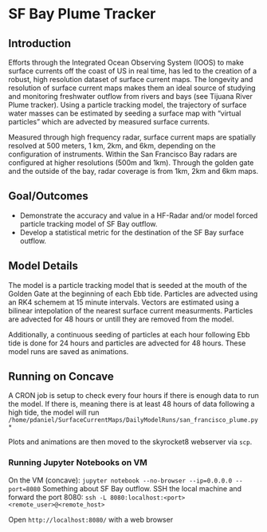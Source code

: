 # SF Bay Plume Tracker #

## Introduction ##
Efforts through the Integrated Ocean Observing System (IOOS) to make surface currents off the coast 
of US in real time, has led to the creation of a robust, high resolution dataset of surface current maps. The 
longevity and resolution of surface current maps makes them an ideal source of studying and monitoring freshwater 
outflow from rivers and bays (see Tijuana River Plume tracker). Using a particle tracking model, the trajectory of 
surface water masses can be estimated by seeding a surface map with “virtual particles” which are advected by 
measured surface currents.


Measured through high frequency radar, surface current maps are spatially resolved at 500 meters, 1 km, 2km, and 
6km, depending on the configuration of instruments. Within the San Francisco Bay radars are configured at higher 
resolutions (500m and 1km). Through the golden gate and the outside of the bay, radar coverage is from 1km, 2km and 
6km maps.

## Goal/Outcomes ## 
- Demonstrate the accuracy and value in a HF-Radar and/or model forced particle tracking model of SF 
Bay outflow. 
- Develop a statistical metric for the destination of the SF Bay surface outflow.


## Model Details ##
The model is a particle tracking model that is seeded at the mouth of the Golden Gate at the beginning of each Ebb tide. Particles are advected using an RK4 schemem at 15 minute intervals. Vectors are estimated using a bilinear intepolation of the nearest surface current measurments. Particles are advected for 48 hours or untill they are removed from the model.

Additionally, a continuous seeding of particles at each hour following Ebb tide is done for 24 hours and particles are advected for 48 hours. These model runs are saved as animations.

## Running on Concave ##
A CRON job is setup to check every four hours if there is enough data to run the model. If there is, meaning there is at least 48 hours of data following a high tide, the model will run `/home/pdaniel/SurfaceCurrentMaps/DailyModelRuns/san_francisco_plume.py*`

Plots and animations are then moved to the skyrocket8 webserver via `scp`. 



### Running Jupyter Notebooks on VM ###
On the VM (concave): `jupyter notebook --no-browser --ip=0.0.0.0 --port=8080` 
Something about SF Bay outflow. SSH the local machine and forward the port 8080: `ssh -L 8080:localhost:<port> 
<remote_user>@<remote_host>`

Open `http://localhost:8080/` with a web browser
